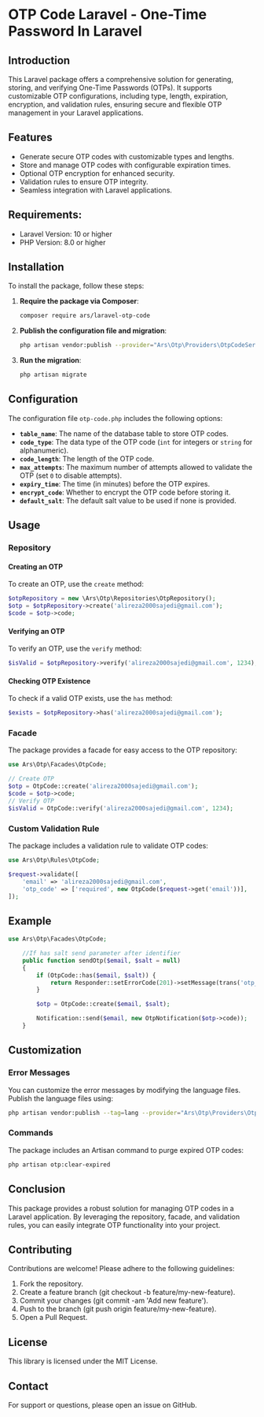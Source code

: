 
# OTP Code Laravel - One-Time Password In Laravel

## Introduction
This Laravel package offers a comprehensive solution for generating, storing, and verifying One-Time Passwords (OTPs). It supports customizable OTP configurations, including type, length, expiration, encryption, and validation rules, ensuring secure and flexible OTP management in your Laravel applications.

## Features
- Generate secure OTP codes with customizable types and lengths.
- Store and manage OTP codes with configurable expiration times.
- Optional OTP encryption for enhanced security.
- Validation rules to ensure OTP integrity.
- Seamless integration with Laravel applications.

## Requirements:

- Laravel Version: 10 or higher
- PHP Version: 8.0 or higher

## Installation
To install the package, follow these steps:

1. **Require the package via Composer**:
   ```bash
   composer require ars/laravel-otp-code
   ```

2. **Publish the configuration file and migration**:
   ```bash
   php artisan vendor:publish --provider="Ars\Otp\Providers\OtpCodeServiceProvider"
   ```

3. **Run the migration**:
   ```bash
   php artisan migrate
   ```

## Configuration
The configuration file `otp-code.php` includes the following options:

- **`table_name`**: The name of the database table to store OTP codes.
- **`code_type`**: The data type of the OTP code (`int` for integers or `string` for alphanumeric).
- **`code_length`**: The length of the OTP code.
- **`max_attempts`**: The maximum number of attempts allowed to validate the OTP (set `0` to disable attempts).
- **`expiry_time`**: The time (in minutes) before the OTP expires.
- **`encrypt_code`**: Whether to encrypt the OTP code before storing it.
- **`default_salt`**: The default salt value to be used if none is provided.

## Usage

### Repository

#### Creating an OTP
To create an OTP, use the `create` method:
```php
$otpRepository = new \Ars\Otp\Repositories\OtpRepository();
$otp = $otpRepository->create('alireza2000sajedi@gmail.com');
$code = $otp->code;
```

#### Verifying an OTP
To verify an OTP, use the `verify` method:
```php
$isValid = $otpRepository->verify('alireza2000sajedi@gmail.com', 1234);
```

#### Checking OTP Existence
To check if a valid OTP exists, use the `has` method:
```php
$exists = $otpRepository->has('alireza2000sajedi@gmail.com');
```

### Facade
The package provides a facade for easy access to the OTP repository:
```php
use Ars\Otp\Facades\OtpCode;

// Create OTP
$otp = OtpCode::create('alireza2000sajedi@gmail.com');
$code = $otp->code;
// Verify OTP
$isValid = OtpCode::verify('alireza2000sajedi@gmail.com', 1234);
```

### Custom Validation Rule
The package includes a validation rule to validate OTP codes:
```php
use Ars\Otp\Rules\OtpCode;

$request->validate([
    'email' => 'alireza2000sajedi@gmail.com',
    'otp_code' => ['required', new OtpCode($request->get('email'))],
]);
```

## Example
```php
use Ars\Otp\Facades\OtpCode;

    //If has salt send parameter after identifier
    public function sendOtp($email, $salt = null)
    {
        if (OtpCode::has($email, $salt)) {
            return Responder::setErrorCode(201)->setMessage(trans('otp_code::otp-code.already_send'))->respond();
        }

        $otp = OtpCode::create($email, $salt);

        Notification::send($email, new OtpNotification($otp->code));
    }

```

## Customization

### Error Messages
You can customize the error messages by modifying the language files. Publish the language files using:
```bash
php artisan vendor:publish --tag=lang --provider="Ars\Otp\Providers\OtpCodeServiceProvider"
```

### Commands
The package includes an Artisan command to purge expired OTP codes:
```bash
php artisan otp:clear-expired
```

## Conclusion
This package provides a robust solution for managing OTP codes in a Laravel application. By leveraging the repository, facade, and validation rules, you can easily integrate OTP functionality into your project.

## Contributing
Contributions are welcome! Please adhere to the following guidelines:

1. Fork the repository.
2. Create a feature branch (git checkout -b feature/my-new-feature).
3. Commit your changes (git commit -am 'Add new feature').
4. Push to the branch (git push origin feature/my-new-feature).
5. Open a Pull Request.

## License
This library is licensed under the MIT License.

## Contact
For support or questions, please open an issue on GitHub.
